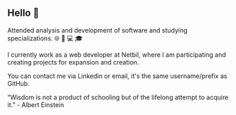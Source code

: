 ## Hello 👋

Attended analysis and development of software and studying specializations. 🌐 👨 💻 🎓

I currently work as a web developer at Netbil, where I am participating and creating projects for expansion and creation.

You can contact me via Linkedin or email, it's the same username/prefix as GitHub.


“Wisdom is not a product of schooling but of the lifelong attempt to acquire it.” - Albert Einstein




